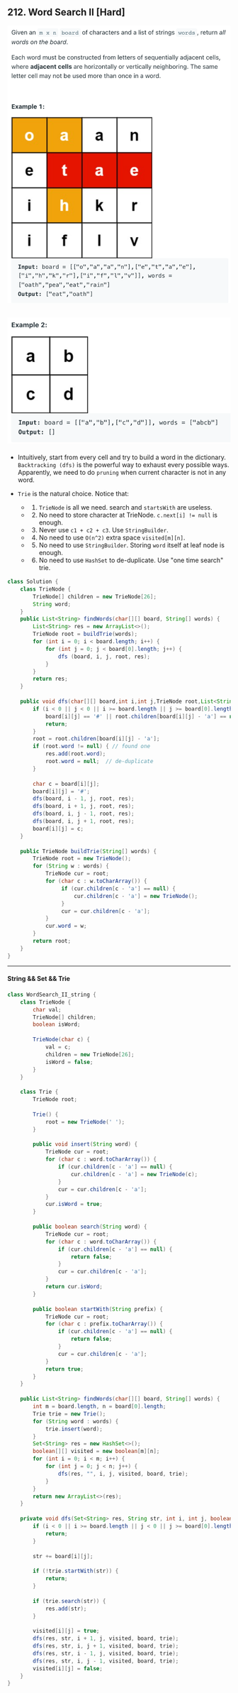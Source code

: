 ## 212. Word Search II [Hard]

![](img/2022-02-08-12-19-26.png)

![](img/2022-02-08-12-19-35.png)
---

- Intuitively, start from every cell and try to build a word in the dictionary. 
  `Backtracking (dfs)` is the powerful way to exhaust every possible ways. 
  Apparently, we need to do `pruning` when current character is not in any word.

- `Trie` is the natural choice. Notice that:
  - 1. `TrieNode` is all we need. search and `startsWith` are useless.
  - 2. No need to store character at TrieNode. `c.next[i] != null` is enough.
  - 3. Never use `c1 + c2 + c3`. Use `StringBuilder`.
  - 4. No need to use `O(n^2)` extra space `visited[m][n]`.
  - 5. No need to use `StringBuilder`. Storing `word` itself at leaf node is enough.
  - 6. No need to use `HashSet` to de-duplicate. Use "one time search" trie.

```java
class Solution {
    class TrieNode {
        TrieNode[] children = new TrieNode[26];
        String word;
    }    
    public List<String> findWords(char[][] board, String[] words) {
        List<String> res = new ArrayList<>();
        TrieNode root = buildTrie(words);
        for (int i = 0; i < board.length; i++) {
            for (int j = 0; j < board[0].length; j++) {
                dfs (board, i, j, root, res);
            }
        }
        return res;
    }

    public void dfs(char[][] board,int i,int j,TrieNode root,List<String> res){
        if (i < 0 || j < 0 || i >= board.length || j >= board[0].length || 
            board[i][j] == '#' || root.children[board[i][j] - 'a'] == null) {
            return;
        }
        root = root.children[board[i][j] - 'a'];
        if (root.word != null) { // found one
            res.add(root.word);
            root.word = null;  // de-duplicate
        }

        char c = board[i][j];
        board[i][j] = '#';
        dfs(board, i - 1, j, root, res);  
        dfs(board, i + 1, j, root, res);        
        dfs(board, i, j - 1, root, res);   
        dfs(board, i, j + 1, root, res); 
        board[i][j] = c;
    }

    public TrieNode buildTrie(String[] words) {
        TrieNode root = new TrieNode();
        for (String w : words) {
            TrieNode cur = root;
            for (char c : w.toCharArray()) {
                 if (cur.children[c - 'a'] == null) {
                     cur.children[c - 'a'] = new TrieNode();                     
                 }
                 cur = cur.children[c - 'a'];
            }
            cur.word = w;
        }
        return root;
    }
}
```

---

#### String && Set && Trie

```java
class WordSearch_II_string {
    class TrieNode {
        char val;
        TrieNode[] children;
        boolean isWord;

        TrieNode(char c) {
            val = c;
            children = new TrieNode[26];
            isWord = false;
        }
    }

    class Trie {
        TrieNode root;

        Trie() {
            root = new TrieNode(' ');
        }

        public void insert(String word) {
            TrieNode cur = root;
            for (char c : word.toCharArray()) {
                if (cur.children[c - 'a'] == null) {
                    cur.children[c - 'a'] = new TrieNode(c);
                }
                cur = cur.children[c - 'a'];
            }
            cur.isWord = true;
        }

        public boolean search(String word) {
            TrieNode cur = root;
            for (char c : word.toCharArray()) {
                if (cur.children[c - 'a'] == null) {
                    return false;
                }
                cur = cur.children[c - 'a'];
            }
            return cur.isWord;
        }

        public boolean startWith(String prefix) {
            TrieNode cur = root;
            for (char c : prefix.toCharArray()) {
                if (cur.children[c - 'a'] == null) {
                    return false;
                }
                cur = cur.children[c - 'a'];
            }
            return true;
        }
    }

    public List<String> findWords(char[][] board, String[] words) {
        int m = board.length, n = board[0].length;
        Trie trie = new Trie();
        for (String word : words) {
            trie.insert(word);
        }
        Set<String> res = new HashSet<>();
        boolean[][] visited = new boolean[m][n];
        for (int i = 0; i < m; i++) {
            for (int j = 0; j < n; j++) {
                dfs(res, "", i, j, visited, board, trie);
            }
        }
        return new ArrayList<>(res);
    }

    private void dfs(Set<String> res, String str, int i, int j, boolean[][] visited, char[][] board, Trie trie) {
        if (i < 0 || i >= board.length || j < 0 || j >= board[0].length || visited[i][j]) {
            return;
        }

        str += board[i][j];

        if (!trie.startWith(str)) {
            return;
        }

        if (trie.search(str)) {
            res.add(str);
        }

        visited[i][j] = true;
        dfs(res, str, i + 1, j, visited, board, trie);
        dfs(res, str, i, j + 1, visited, board, trie);
        dfs(res, str, i - 1, j, visited, board, trie);
        dfs(res, str, i, j - 1, visited, board, trie);
        visited[i][j] = false;
    }
}
```